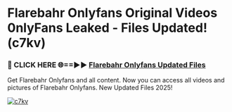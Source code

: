 # Flarebahr Onlyfans Original Videos 0nlyFans Leaked - Files Updated! (c7kv)

<h3>🔴 CLICK HERE 🌐==►► <a href="https://tinyurl.com/ehrbuxhb" rel="nofollow">Flarebahr Onlyfans Updated Files</a></h3>

Get Flarebahr Onlyfans and all content. Now you can access all videos and pictures of Flarebahr Onlyfans. New Updated Files 2025!

[![c7kv](https://i.imgur.com/lVYEuWS.gif)](https://tinyurl.com/ehrbuxhb)
